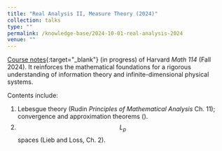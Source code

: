 ```yaml
---
title: "Real Analysis II, Measure Theory (2024)"
collection: talks
type: ""
permalink: /knowledge-base/2024-10-01-real-analysis-2024
venue: ""
---
```


[Course notes](https://nlyu1.github.io/real-analysis/){:target="_blank"} (in progress) of Harvard *Math 114* (Fall 2024). It reinforces the mathematical foundations for a rigorous understanding of information theory and infinite-dimensional physical systems. 

Contents include: 

1. Lebesgue theory (Rudin *Principles of Mathematical Analysis* Ch. 11); convergence and approximation theorems (). 
2. $$L_p$$ spaces (Lieb and Loss, Ch. 2). 